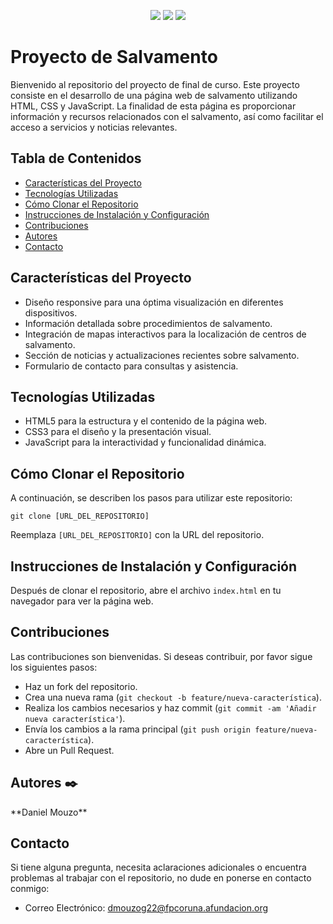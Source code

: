 <p align="center">
  <img src="https://img.shields.io/badge/HTML5-E34F26?logo=html5&logoColor=fff&style=flat-square">
  <img src="https://img.shields.io/badge/CSS3-1572B6?logo=css3&logoColor=fff&style=flat-square">
  <img src="https://img.shields.io/badge/JavaScript-F7DF1E?logo=javascript&logoColor=000&style=flat-square">
</p>

<h1>Proyecto de Salvamento</h1>
    <p>
        Bienvenido al repositorio del proyecto de final de curso. Este proyecto consiste en el desarrollo de una página web de salvamento utilizando HTML, CSS y JavaScript. La finalidad de esta página es proporcionar información y recursos relacionados con el salvamento, así como facilitar el acceso a servicios y noticias relevantes.
    </p>
<h2>Tabla de Contenidos</h2>
    <ul>
        <li><a href="#características-del-proyecto">Características del Proyecto</a></li>
        <li><a href="#tecnologías-utilizadas">Tecnologías Utilizadas</a></li>
        <li><a href="#como-clonar-el-repositorio">Cómo Clonar el Repositorio</a></li>
        <li><a href="#instrucciones-de-instalación-y-configuración">Instrucciones de Instalación y Configuración</a></li>
        <li><a href="#contribuciones">Contribuciones</a></li>
        <li><a href="#autores">Autores</a></li>
        <li><a href="#contacto">Contacto</a></li>
    </ul>

<h2 id="características-del-proyecto">Características del Proyecto</h2>
    <ul>
        <li>Diseño responsive para una óptima visualización en diferentes dispositivos.</li>
        <li>Información detallada sobre procedimientos de salvamento.</li>
        <li>Integración de mapas interactivos para la localización de centros de salvamento.</li>
        <li>Sección de noticias y actualizaciones recientes sobre salvamento.</li>
        <li>Formulario de contacto para consultas y asistencia.</li>
    </ul>

<h2 id="tecnologías-utilizadas">Tecnologías Utilizadas</h2>
    <ul>
        <li>HTML5 para la estructura y el contenido de la página web.</li>
        <li>CSS3 para el diseño y la presentación visual.</li>
        <li>JavaScript para la interactividad y funcionalidad dinámica.</li>
    </ul>

<h2 id="como-clonar-el-repositorio">Cómo Clonar el Repositorio</h2>
    <p>A continuación, se describen los pasos para utilizar este repositorio:</p>
    <pre><code>git clone [URL_DEL_REPOSITORIO]</code></pre>
    <p>Reemplaza <code>[URL_DEL_REPOSITORIO]</code> con la URL del repositorio.</p>

<h2 id="instrucciones-de-instalación-y-configuración">Instrucciones de Instalación y Configuración</h2>
    <p>Después de clonar el repositorio, abre el archivo <code>index.html</code> en tu navegador para ver la página web.</p>

<h2 id="contribuciones">Contribuciones</h2>
    <p>Las contribuciones son bienvenidas. Si deseas contribuir, por favor sigue los siguientes pasos:</p>
    <ul>
        <li>Haz un fork del repositorio.</li>
        <li>Crea una nueva rama (<code>git checkout -b feature/nueva-característica</code>).</li>
        <li>Realiza los cambios necesarios y haz commit (<code>git commit -am 'Añadir nueva característica'</code>).</li>
        <li>Envía los cambios a la rama principal (<code>git push origin feature/nueva-característica</code>).</li>
        <li>Abre un Pull Request.</li>
    </ul>

<h2 id="autores">Autores ✒️</h2>
    <p>**Daniel Mouzo**</p>

<h2 id="contacto">Contacto</h2>
    <p>Si tiene alguna pregunta, necesita aclaraciones adicionales o encuentra problemas al trabajar con el repositorio, no dude en ponerse en contacto conmigo:</p>
    <ul>
        <li>Correo Electrónico: <a href="mailto:dmouzog22@fpcoruna.afundacion.org">dmouzog22@fpcoruna.afundacion.org</a></li>
    </ul>

